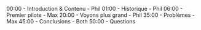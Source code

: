 00:00 - Introduction & Contenu - Phil
01:00 - Historique - Phil
06:00 - Premier pilote - Max
20:00 - Voyons plus grand - Phil
35:00 - Problèmes - Max
45:00 - Conclusions - Both
50:00 - Questions